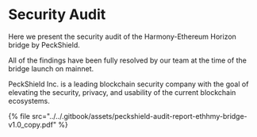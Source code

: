 # Security Audit

Here we present the security audit of the Harmony-Ethereum Horizon bridge by PeckShield.

All of the findings have been fully resolved by our team at the time of the bridge launch on mainnet.

PeckShield Inc. is a leading blockchain security company with the goal of elevating the security, privacy, and usability of the current blockchain ecosystems.&#x20;

{% file src="../../.gitbook/assets/peckshield-audit-report-ethhmy-bridge-v1.0_copy.pdf" %}

